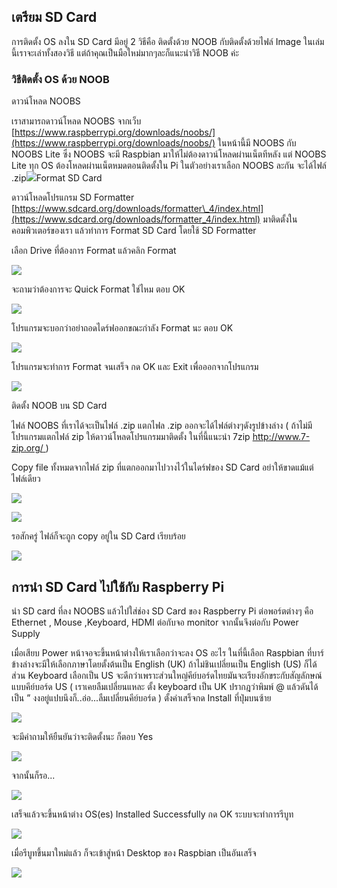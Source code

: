 ## เตรียม SD Card

การติดตั้ง OS ลงใน SD Card มีอยู่ 2 วิธีคือ ติดตั้งด้วย NOOB กับติดตั้งด้วยไฟล์ Image ในเล่มนี้เราจะเล่าทั้งสองวิธี แต่ถ้าคุณเป็นมือใหม่มากๆละก็แนะนำวิธี NOOB ค่ะ

### วิธีติดตั้ง OS ด้วย NOOB

ดาวน์โหลด NOOBS

เราสามารถดาวน์โหลด NOOBS จากเว็บ [https://www.raspberrypi.org/downloads/noobs/](https://www.raspberrypi.org/downloads/noobs/) ในหน้านี้มี NOOBS กับ NOOBS Lite ซึ่ง NOOBS จะมี Raspbian มาให้ไม่ต้องดาวน์โหลดผ่านเน็ตทีหลัง แต่ NOOBS Lite ทุก OS ต้องโหลดผ่านเน็ตหมดตอนติดตั้งใน Pi ในตัวอย่างเราเลือก NOOBS ละกัน จะได้ไฟล์ .zip![](/assets/nbnoobs.jpg)Format SD Card

ดาวน์โหลดโปรแกรม SD Formatter [https://www.sdcard.org/downloads/formatter\_4/index.html](https://www.sdcard.org/downloads/formatter_4/index.html) มาติดตั้งในคอมพิวเตอร์ของเรา แล้วทำการ Format SD Card โดยใช้  SD Formatter

เลือก Drive ที่ต้องการ Format แล้วคลิก Format

![](/assets/Sketch5.png)

จะถามว่าต้องการจะ Quick Format ใช่ไหม ตอบ OK

![](/assets/Sketch6.png)

โปรแกรมจะบอกว่าอย่าถอดไดร์ฟออกขณะกำลัง Format นะ ตอบ OK

![](/assets/Sketch7.png)

โปรแกรมจะทำการ Format จนเสร็จ กด OK และ Exit เพื่อออกจากโปรแกรม

![](/assets/Sketch8.png)

ติดตั้ง NOOB บน SD Card

ไฟล์ NOOBS ที่เราได้จะเป็นไฟล์ .zip แตกไฟล .zip ออกจะได้ไฟล์ต่างๆดังรูปข้างล่าง \( ถ้าไม่มีโปรแกรมแตกไฟล์ zip ให้ดาวน์โหลดโปรแกรมมาติดตั้ง ในที่นี้แนะนำ 7zip [http://www.7-zip.org/ ](http://www.7-zip.org/)\)

Copy file ทั้งหมดจากไฟล์ zip ที่แตกออกมาไปวางไว้ในไดร์ฟของ SD Card อย่าให้ขาดแม้แต่ไฟล์เดียว

![](/assets/copynoobs.jpg)

![](/assets/Sketch10.png)

รอสักครู่ ไฟล์ก็จะถูก copy อยู่ใน SD Card เรียบร้อย

![](/assets/pastefinish.jpg)

## การนำ SD Card ไปใช้กับ Raspberry Pi

นำ SD card ที่ลง NOOBS แล้วไปใส่ช่อง SD Card ของ Raspberry Pi ต่อพอร์ตต่างๆ คือ Ethernet , Mouse ,Keyboard, HDMI ต่อกับจอ monitor จากนั้นจึงต่อกับ Power Supply

เมื่อเสียบ Power หน้าจอจะขึ้นหน้าต่างให้เราเลือกว่าจะลง OS อะไร ในที่นี้เลือก Raspbian ที่บาร์ข้างล่างจะมีให้เลือกภาษาโดยตั้งต้นเป็น English \(UK\) ถ้าไม่ชินเปลี่ยนเป็น English \(US\) ก็ได้ ส่วน Keyboard เลือกเป็น US จะดีกว่าเพราะส่วนใหญ่คีย์บอร์ดไทยมันจะเรียงอักขระกับสัญลักษณ์แบบคีย์บอร์ด US \( เราเคยลืมเปลี่ยนแหละ ตั้ง keyboard เป็น UK ปรากฎว่าพิมพ์ @ แล้วดันได้เป็น ” งงอยู่แปบนึงก็..อ่อ...ลืมเปลี่ยนคีย์บอร์ด \) ตั้งค่าเสร็จกด Install ที่ปุ่มบนซ้าย

![](/assets/install1.jpg)

จะมีคำถามให้ยืนยันว่าจะติดตั้งนะ ก็ตอบ Yes

![](/assets/install2.jpg)

จากนั้นก็รอ...

![](/assets/install3.jpg)

เสร็จแล้วจะขึ้นหน้าต่าง OS\(es\) Installed Successfully กด OK ระบบจะทำการรีบูท

![](/assets/install5.jpg)

เมื่อรีบูทขึ้นมาใหม่แล้ว ก็จะเข้าสู่หน้า Desktop ของ Raspbian เป็นอันเสร็จ

![](/assets/install6.jpg)

